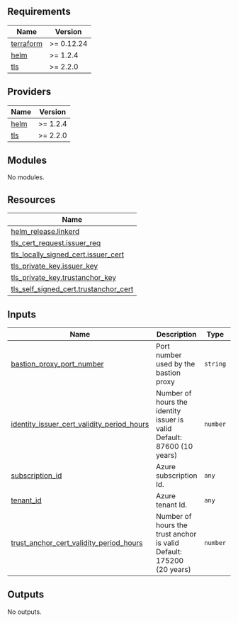 <!-- BEGIN_TF_DOCS -->
## Requirements

| Name | Version |
|------|---------|
| <a name="requirement_terraform"></a> [terraform](#requirement\_terraform) | >= 0.12.24 |
| <a name="requirement_helm"></a> [helm](#requirement\_helm) | >= 1.2.4 |
| <a name="requirement_tls"></a> [tls](#requirement\_tls) | >= 2.2.0 |

## Providers

| Name | Version |
|------|---------|
| <a name="provider_helm"></a> [helm](#provider\_helm) | >= 1.2.4 |
| <a name="provider_tls"></a> [tls](#provider\_tls) | >= 2.2.0 |

## Modules

No modules.

## Resources

| Name |
|------|
| [helm_release.linkerd](https://registry.terraform.io/providers/hashicorp/helm/latest/docs/resources/release) |
| [tls_cert_request.issuer_req](https://registry.terraform.io/providers/hashicorp/tls/latest/docs/resources/cert_request) |
| [tls_locally_signed_cert.issuer_cert](https://registry.terraform.io/providers/hashicorp/tls/latest/docs/resources/locally_signed_cert) |
| [tls_private_key.issuer_key](https://registry.terraform.io/providers/hashicorp/tls/latest/docs/resources/private_key) |
| [tls_private_key.trustanchor_key](https://registry.terraform.io/providers/hashicorp/tls/latest/docs/resources/private_key) |
| [tls_self_signed_cert.trustanchor_cert](https://registry.terraform.io/providers/hashicorp/tls/latest/docs/resources/self_signed_cert) |

## Inputs

| Name | Description | Type | Default | Required |
|------|-------------|------|---------|:--------:|
| <a name="input_bastion_proxy_port_number"></a> [bastion\_proxy\_port\_number](#input\_bastion\_proxy\_port\_number) | Port number used by the bastion proxy | `string` | `"3128"` | no |
| <a name="input_identity_issuer_cert_validity_period_hours"></a> [identity\_issuer\_cert\_validity\_period\_hours](#input\_identity\_issuer\_cert\_validity\_period\_hours) | Number of hours the identity issuer is valid Default: 87600 (10 years) | `number` | `87600` | no |
| <a name="input_subscription_id"></a> [subscription\_id](#input\_subscription\_id) | Azure subscription Id. | `any` | n/a | yes |
| <a name="input_tenant_id"></a> [tenant\_id](#input\_tenant\_id) | Azure tenant Id. | `any` | n/a | yes |
| <a name="input_trust_anchor_cert_validity_period_hours"></a> [trust\_anchor\_cert\_validity\_period\_hours](#input\_trust\_anchor\_cert\_validity\_period\_hours) | Number of hours the trust anchor is valid Default: 175200 (20 years) | `number` | `175200` | no |

## Outputs

No outputs.
<!-- END_TF_DOCS -->